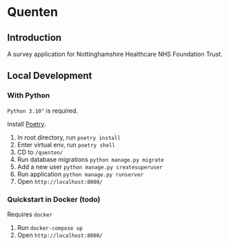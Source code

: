 # Quenten

## Introduction

A survey application for Nottinghamshire Healthcare NHS Foundation Trust.

## Local Development

### With Python

`Python 3.10^` is required.

Install [Poetry](https://python-poetry.org/docs/).

1. In root directory, run `poetry install`
2. Enter virtual env, run `poetry shell`
3. CD to `/quenten/`
4. Run database migrations `python manage.py migrate`
5. Add a new user `python manage.py createsuperuser`
6. Run application `python manage.py runserver`
7. Open `http://localhost:8000/`

### Quickstart in Docker (todo)

Requires `docker`

1. Run `docker-compose up`
2. Open `http://localhost:8000/`
